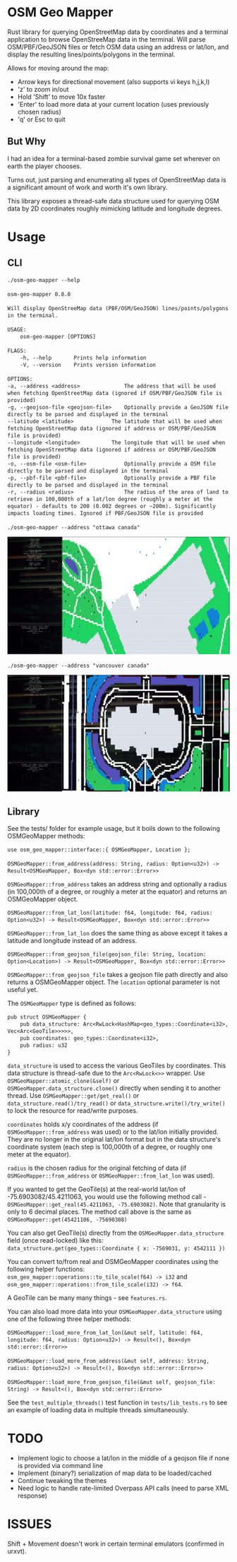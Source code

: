 OSM Geo Mapper
==============

Rust library for querying OpenStreetMap data by coordinates and a terminal application to browse OpenStreeMap data in the terminal.
Will parse OSM/PBF/GeoJSON files or fetch OSM data using an address or lat/lon, and display the resulting lines/points/polygons in the terminal.

Allows for moving around the map:
 - Arrow keys for directional movement (also supports vi keys h,j,k,l)
 - 'z' to zoom in/out
 - Hold 'Shift' to move 10x faster
 - 'Enter' to load more data at your current location (uses previously chosen radius)
 - 'q' or Esc to quit

## But Why

I had an idea for a terminal-based zombie survival game set wherever on earth the player chooses.

Turns out, just parsing and enumerating all types of OpenStreetMap data is a significant amount of work and worth it's own library.

This library exposes a thread-safe data structure used for querying OSM data by 2D coordinates roughly mimicking latitude and longitude degrees.

Usage
=====

## CLI

    ./osm-geo-mapper --help

    osm-geo-mapper 0.8.0

    Will display OpenStreeMap data (PBF/OSM/GeoJSON) lines/points/polygons in the terminal.

    USAGE:
        osm-geo-mapper [OPTIONS]

    FLAGS:
        -h, --help       Prints help information
        -V, --version    Prints version information

    OPTIONS:
    -a, --address <address>              The address that will be used when fetching OpenStreetMap data (ignored if OSM/PBF/GeoJSON file is provided)
    -g, --geojson-file <geojson-file>    Optionally provide a GeoJSON file directly to be parsed and displayed in the terminal
    --latitude <latitude>            The latitude that will be used when fetching OpenStreetMap data (ignored if address or OSM/PBF/GeoJSON file is provided)
    --longitude <longitude>          The longitude that will be used when fetching OpenStreetMap data (ignored if address or OSM/PBF/GeoJSON file is provided)
    -o, --osm-file <osm-file>            Optionally provide a OSM file directly to be parsed and displayed in the terminal
    -p, --pbf-file <pbf-file>            Optionally provide a PBF file directly to be parsed and displayed in the terminal
    -r, --radius <radius>                The radius of the area of land to retrieve in 100,000th of a lat/lon degree (roughly a meter at the equator) - defaults to 200 (0.002 degrees or ~200m). Significantly impacts loading times. Ignored if PBF/GeoJSON file is provided

    ./osm-geo-mapper --address "ottawa canada"

![OSM Geo Mapper](/ottawa.png?raw=true)

    ./osm-geo-mapper --address "vancouver canada"

![OSM Geo Mapper](/vancouver.png?raw=true)

## Library

See the tests/ folder for example usage, but it boils down to the following OSMGeoMapper methods:

    use osm_geo_mapper::interface::{ OSMGeoMapper, Location };

    OSMGeoMapper::from_address(address: String, radius: Option<u32>) -> Result<OSMGeoMapper, Box<dyn std::error::Error>>

`OSMGeoMapper::from_address` takes an address string and optionally a radius (in 100,000th of a degree, or roughly a meter at the equator) and returns an OSMGeoMapper object.

    OSMGeoMapper::from_lat_lon(latitude: f64, longitude: f64, radius: Option<u32>) -> Result<OSMGeoMapper, Box<dyn std::error::Error>>

`OSMGeoMapper::from_lat_lon` does the same thing as above except it takes a latitude and longitude instead of an address.

    OSMGeoMapper::from_geojson_file(geojson_file: String, location: Option<Location>) -> Result<OSMGeoMapper, Box<dyn std::error::Error>>

`OSMGeoMapper::from_geojson_file` takes a geojson file path directly and also returns a OSMGeoMapper object. The `location` optional parameter is not useful yet.

The `OSMGeoMapper` type is defined as follows:

    pub struct OSMGeoMapper {
        pub data_structure: Arc<RwLock<HashMap<geo_types::Coordinate<i32>, Vec<Arc<GeoTile>>>>>,
        pub coordinates: geo_types::Coordinate<i32>,
        pub radius: u32
    }

`data_structure` is used to access the various GeoTiles by coordinates. This data structure is thread-safe due to the `Arc<RwLock<>>` wrapper. Use `OSMGeoMapper::atomic_clone(&self)` or `OSMGeoMapper.data_structure.clone()` directly when sending it to another thread. Use `OSMGeoMapper::get/get_real()` or `data_structure.read()/try_read()` or `data_structure.write()/try_write()` to lock the resource for read/write purposes.

`coordinates` holds x/y coordinates of the address (if `OSMGeoMapper::from_address` was used) or to the lat/lon initially provided. They are no longer in the original lat/lon format but in the data structure's coordinate system (each step is 100,000th of a degree, or roughly one meter at the equator).

`radius` is the chosen radius for the original fetching of data (if `OSMGeoMapper::from_address` or `OSMGeoMapper::from_lat_lon` was used).

If you wanted to get the GeoTile(s) at the real-world lat/lon of -75.6903082/45.4211063, you would use the following method call - `OSMGeoMapper::get_real(45.4211063, -75.6903082)`. Note that granularity is only to 6 decimal places. The method call above is the same as `OSMGeoMapper::get(45421106, -75690308)`

You can also get GeoTile(s) directly from the `OSMGeoMapper.data_structure` field (once read-locked) like this: `data_structure.get(geo_types::Coordinate { x: -7569031, y: 4542111 })`

You can convert to/from real and OSMGeoMapper coordinates using the following helper functions: `osm_geo_mapper::operations::to_tile_scale(f64) -> i32` and `osm_geo_mapper::operations::from_tile_scale(i32) -> f64`.

A GeoTile can be many many things - see `features.rs`.

You can also load more data into your `OSMGeoMapper.data_structure` using one of the following three helper methods:

    OSMGeoMapper::load_more_from_lat_lon(&mut self, latitude: f64, longitude: f64, radius: Option<u32>) -> Result<(), Box<dyn std::error::Error>>

    OSMGeoMapper::load_more_from_address(&mut self, address: String, radius: Option<u32>) -> Result<(), Box<dyn std::error::Error>>

    OSMGeoMapper::load_more_from_geojson_file(&mut self, geojson_file: String) -> Result<(), Box<dyn std::error::Error>>

See the `test_multiple_threads()` test function in `tests/lib_tests.rs` to see an example of loading data in multiple threads simultaneously.

TODO
====

- Implement logic to choose a lat/lon in the middle of a geojson file if none is provided via command line
- Implement (binary?) serialization of map data to be loaded/cached
- Continue tweaking the themes
- Need logic to handle rate-limited Overpass API calls (need to parse XML response)

ISSUES
======

Shift + Movement doesn't work in certain terminal emulators (confirmed in urxvt).

